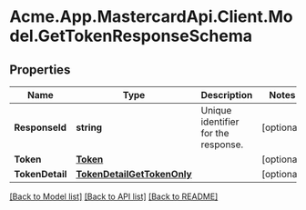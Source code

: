 # Acme.App.MastercardApi.Client.Model.GetTokenResponseSchema
## Properties

Name | Type | Description | Notes
------------ | ------------- | ------------- | -------------
**ResponseId** | **string** | Unique identifier for the response.  | [optional] 
**Token** | [**Token**](Token.md) |  | [optional] 
**TokenDetail** | [**TokenDetailGetTokenOnly**](TokenDetailGetTokenOnly.md) |  | [optional] 

[[Back to Model list]](../README.md#documentation-for-models) [[Back to API list]](../README.md#documentation-for-api-endpoints) [[Back to README]](../README.md)

